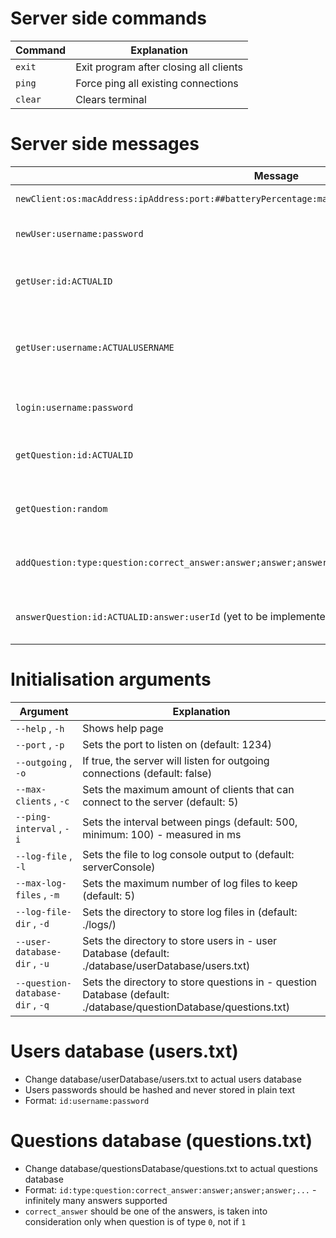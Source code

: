 # Server side commands

| Command | Explanation                            |
|---------|----------------------------------------|
| `exit`  | Exit program after closing all clients |
| `ping`  | Force ping all existing connections    |
| `clear` | Clears terminal                        |

# Server side messages

| Message                                                                                                  | Explanation                                                                          |
|----------------------------------------------------------------------------------------------------------|--------------------------------------------------------------------------------------|
| `newClient:os:macAddress:ipAddress:port:##batteryPercentage:manufacturer:modelNumber##:username:message` | Getting Client info on first connection                                              |
| `newUser:username:password`                                                                              | Getting new user to add to database (users.txt)                                      |
| `getUser:id:ACTUALID`                                                                                    | Getting user from database by id, where ACTUALID is id (users.txt)                   |
| `getUser:username:ACTUALUSERNAME`                                                                        | Getting user from database by username, where ACTUALUSERNAME is username (users.txt) |
| `login:username:password`                                                                                | Getting user to login from database (users.txt)                                      |
| `getQuestion:id:ACTUALID`                                                                                | actualGetting question from database by id (questions.txt)                           |
| `getQuestion:random`                                                                                     | Getting random question from database (questions.txt)                                |
| `addQuestion:type:question:correct_answer:answer;answer;answer:...`                                      | Getting new question to add to database (questions.txt)                              |
| `answerQuestion:id:ACTUALID:answer:userId` (yet to be implemented)                                       | Getting answer to question from database by id (questions.txt)                       |

# Initialisation arguments

| Argument                         | Explanation                                                                                                       |
|----------------------------------|-------------------------------------------------------------------------------------------------------------------|
| `--help` , `-h`                  | Shows help page                                                                                                   |
| `--port` , `-p`                  | Sets the port to listen on (default: 1234)                                                                        |
| `--outgoing` , `-o`              | If true, the server will listen for outgoing connections (default: false)                                         |
| `--max-clients` , `-c`           | Sets the maximum amount of clients that can connect to the server (default: 5)                                    |
| `--ping-interval` , `-i`         | Sets the interval between pings (default: 500, minimum: 100) - measured in ms                                     |
| `--log-file` , `-l`              | Sets the file to log console output to (default: serverConsole)                                                   |
| `--max-log-files` , `-m`         | Sets the maximum number of log files to keep (default: 5)                                                         |
| `--log-file-dir` , `-d`          | Sets the directory to store log files in (default: ./logs/)                                                       |
| `--user-database-dir` , `-u`     | Sets the directory to store users in - user Database (default: ./database/userDatabase/users.txt)                 |
| `--question-database-dir` , `-q` | Sets the directory to store questions in - question Database (default: ./database/questionDatabase/questions.txt) |

# Users database (users.txt)
- Change database/userDatabase/users.txt to actual users database
- Users passwords should be hashed and never stored in plain text
- Format: `id:username:password`

# Questions database (questions.txt)
- Change database/questionsDatabase/questions.txt to actual questions database
- Format: `id:type:question:correct_answer:answer;answer;answer;...` - infinitely many answers supported
- `correct_answer` should be one of the answers, is taken into consideration only when question is of type `0`, not if `1`
